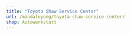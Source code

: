 ```yaml
---
title: "Toyota Shaw Service Center"
url: /mandaluyong/toyota-shaw-service-center/
shop: Autowerkstatt
---
```

